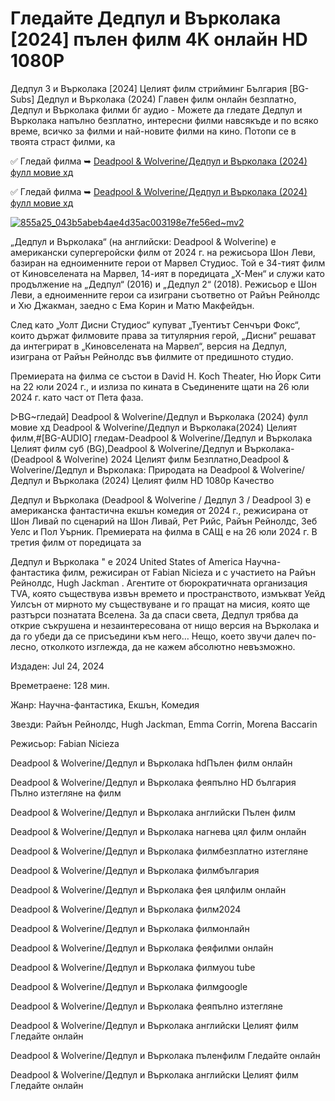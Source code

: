# Гледайте Дедпул и Върколака [2024] пълен филм 4K онлайн HD 1080P

Дедпул 3 и Върколака [2024] Целият филм стрийминг България [BG-Subs] Дедпул и Върколака (2024) Главен филм онлайн безплатно, Дедпул и Върколака филми бг аудио - Можете да гледате Дедпул и Върколака напълно безплатно, интересни филми навсякъде и по всяко време, всичко за филми и най-новите филми на кино. Потопи се в твоята страст филми, ка

✅ Гледай филма ➥ [Deadpool & Wolverine/Дедпул и Върколака (2024) фулл мовие хд](https://ganzerhd.cloud/movie/533535/deadpool-wolverine.githubbg)

✅ Гледай филма ➥ [Deadpool & Wolverine/Дедпул и Върколака (2024) фулл мовие хд](https://ganzerhd.cloud/movie/533535/deadpool-wolverine.githubbg)

[![855a25_043b5abeb4ae4d35ac003198e7fe56ed~mv2](https://github.com/user-attachments/assets/b6777e02-f578-4cc0-a7e6-b669d7f8f377)](https://ganzerhd.cloud/movie/533535/deadpool-wolverine.githubbg)

 „Дедпул и Върколака“ (на английски: Deadpool & Wolverine) е американски супергеройски филм от 2024 г. на режисьора Шон Леви, базиран на едноименните герои от Марвел Студиос. Той е 34-тият филм от Киновселената на Марвел, 14-ият в поредицата „Х-Мен“ и служи като продължение на „Дедпул“ (2016) и „Дедпул 2“ (2018). Режисьор е Шон Леви, а едноименните герои са изиграни съответно от Райън Рейнолдс и Хю Джакман, заедно с Ема Корин и Матю Макфейдън.

След като „Уолт Дисни Студиос“ купуват „Туентиът Сенчъри Фокс“, които държат филмовите права за титулярния герой, „Дисни“ решават да интегрират в „Киновселената на Марвел“, версия на Дедпул, изиграна от Райън Рейнолдс във филмите от предишното студио.

Премиерата на филма се състои в David H. Koch Theater, Ню Йорк Сити на 22 юли 2024 г., и излиза по кината в Съединените щати на 26 юли 2024 г. като част от Пета фаза.

▷BG~гледай] Deadpool & Wolverine/Дедпул и Върколака (2024) фулл мовие хд Deadpool & Wolverine/Дедпул и Върколака(2024) Целият филм,#[BG-AUDIO] гледам-Deadpool & Wolverine/Дедпул и Върколака Целият филм суб (BG),Deadpool & Wolverine/Дедпул и Върколака-(Deadpool & Wolverine) 2024 Целият филм Безплатно,Deadpool & Wolverine/Дедпул и Върколака: Природата на Deadpool & Wolverine/Дедпул и Върколака (2024) Целият филм HD 1080p Качество

Дедпул и Върколака (Deadpool & Wolverine / Дедпул 3 / Deadpool 3) е американска фантастична екшън комедия от 2024 г., режисирана от Шон Ливай по сценарий на Шон Ливай, Рет Рийс, Райън Рейнолдс, Зеб Уелс и Пол Уърник. Премиерата на филма в САЩ е на 26 юли 2024 г. В третия филм от поредицата за

Дедпул и Върколака " е 2024 United States of America Научна-фантастика филм, режисиран от Fabian Nicieza и с участието на Райън Рейнолдс, Hugh Jackman . Агентите от бюрократичната организация TVA, която съществува извън времето и пространството, измъкват Уейд Уилсън от мирното му съществуване и го пращат на мисия, която ще разтърси познатата Вселена. За да спаси света, Дедпул трябва да открие съкрушена и незаинтересована от нищо версия на Върколака и да го убеди да се присъедини към него… Нещо, което звучи далеч по-лесно, отколкото изглежда, да не кажем абсолютно невъзможно.

Издаден: Jul 24, 2024

Времетраене: 128 мин.

Жанр: Научна-фантастика, Екшън, Комедия

Звезди: Райън Рейнолдс, Hugh Jackman, Emma Corrin, Morena Baccarin

Режисьор: Fabian Nicieza

Deadpool & Wolverine/Дедпул и Върколака hdПълен филм онлайн

Deadpool & Wolverine/Дедпул и Върколака феяпълно HD българия Пълно изтегляне на филм

Deadpool & Wolverine/Дедпул и Върколака английски Пълен филм

Deadpool & Wolverine/Дедпул и Върколака нагнева цял филм онлайн

Deadpool & Wolverine/Дедпул и Върколака филмбезплатно изтегляне

Deadpool & Wolverine/Дедпул и Върколака филмбългария

Deadpool & Wolverine/Дедпул и Върколака фея цялфилм онлайн

Deadpool & Wolverine/Дедпул и Върколака филм2024

Deadpool & Wolverine/Дедпул и Върколака филмонлайн

Deadpool & Wolverine/Дедпул и Върколака феяфилми онлайн

Deadpool & Wolverine/Дедпул и Върколака филмyou tube

Deadpool & Wolverine/Дедпул и Върколака филмgoogle

Deadpool & Wolverine/Дедпул и Върколака феяпълно изтегляне

Deadpool & Wolverine/Дедпул и Върколака английски Целият филм Гледайте онлайн

Deadpool & Wolverine/Дедпул и Върколака пъленфилм Гледайте онлайн

Deadpool & Wolverine/Дедпул и Върколака английски Целият филм Гледайте онлайн
